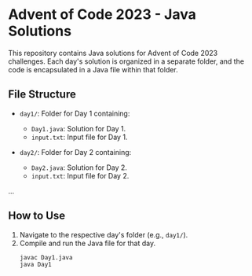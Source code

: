 # Advent of Code 2023 - Java Solutions

This repository contains Java solutions for Advent of Code 2023 challenges. Each day's solution is organized in a separate folder, and the code is encapsulated in a Java file within that folder.

## File Structure

- `day1/`: Folder for Day 1 containing:

  - `Day1.java`: Solution for Day 1.
  - `input.txt`: Input file for Day 1.

- `day2/`: Folder for Day 2 containing:
  - `Day2.java`: Solution for Day 2.
  - `input.txt`: Input file for Day 2.

...

## How to Use

1. Navigate to the respective day's folder (e.g., `day1/`).
2. Compile and run the Java file for that day.
   ```bash
   javac Day1.java
   java Day1
   ```
